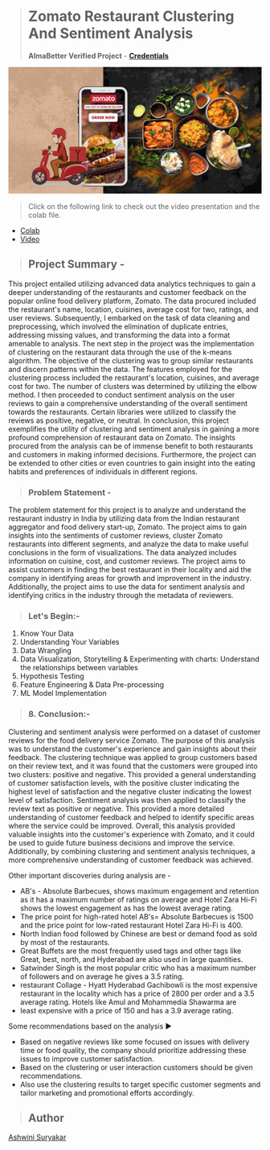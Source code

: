 > # Zomato Restaurant Clustering And Sentiment Analysis  
> **AlmaBetter Verified Project** - [**Credentials**]()


 ![image](https://github.com/AshwiniSuryakar09/Zomato-Restaurant-Clustering-and-Sentiment-Analysis/blob/main/Cost-Estimation-to-develop-a-Restaurant-App-like-Zomato.jpg)


 >Click on the following link to check out the video presentation and the colab file.
- [Colab](https://colab.research.google.com/drive/1WjrthKOKDjH9jLwSms8EW0hL_QI6e_IY?usp=sharing)
- [Video]()

> ## Project Summary -
This project entailed utilizing advanced data analytics techniques to gain a deeper understanding of the restaurants and customer feedback on the popular online food delivery platform, Zomato.
The data procured included the restaurant's name, location, cuisines, average cost for two, ratings, and user reviews. Subsequently, I embarked on the task of data cleaning and preprocessing,
which involved the elimination of duplicate entries, addressing missing values, and transforming the data into a format amenable to analysis.
The next step in the project was the implementation of clustering on the restaurant data through the use of the k-means algorithm. The objective of the clustering was to group similar restaurants and 
discern patterns within the data. The features employed for the clustering process included the restaurant's location, cuisines, and average cost for two. The number of clusters was determined by utilizing the
elbow method. I then proceeded to conduct sentiment analysis on the user reviews to gain a comprehensive understanding of the overall sentiment towards the restaurants. Certain libraries were utilized to 
classify the reviews as positive, negative, or neutral. 
In conclusion, this project exemplifies the utility of clustering and sentiment analysis in gaining a more profound comprehension of restaurant data on Zomato. 
The insights procured from the analysis can be of immense benefit to both restaurants and customers in making informed decisions. Furthermore, the project can be extended to other cities or even countries 
to gain insight into the eating habits and preferences of individuals in different regions.

> ### Problem Statement -
The problem statement for this project is to analyze and understand the restaurant industry in India by utilizing data from the Indian restaurant aggregator and food delivery start-up, Zomato. 
The project aims to gain insights into the sentiments of customer reviews, cluster Zomato restaurants into different segments, and analyze the data to make useful conclusions in the form of visualizations. 
The data analyzed includes information on cuisine, cost, and customer reviews. The project aims to assist customers in finding the best restaurant in their locality and aid the company in identifying areas 
for growth and improvement in the industry. Additionally, the project aims to use the data for sentiment analysis and identifying critics in the industry through the metadata of reviewers.


> ### Let's Begin:-

 1. Know Your Data
 2. Understanding Your Variables
 3. Data Wrangling
 4. Data Visualization, Storytelling & Experimenting with charts: Understand the relationships between variables
 5. Hypothesis Testing
 6. Feature Engineering & Data Pre-processing
 7.  ML Model Implementation
  
 > ### 8.  Conclusion:-

Clustering and sentiment analysis were performed on a dataset of customer reviews for the food delivery service Zomato. The purpose of this analysis was to understand the customer's experience and gain 
insights about their feedback.
The clustering technique was applied to group customers based on their review text, and it was found that the customers were grouped into two clusters: positive and negative. This provided a general
understanding of customer satisfaction levels, with the positive cluster indicating the highest level of satisfaction and the negative cluster indicating the lowest level of satisfaction.
Sentiment analysis was then applied to classify the review text as positive or negative. This provided a more detailed understanding of customer feedback and helped to identify specific areas where the 
service could be improved.
Overall, this analysis provided valuable insights into the customer's experience with Zomato, and it could be used to guide future business decisions and improve the service. Additionally, by combining
clustering and sentiment analysis techniques, a more comprehensive understanding of customer feedback was achieved.

Other important discoveries during analysis are -

* AB's - Absolute Barbecues, shows maximum engagement and retention as it has a maximum number of ratings on average and Hotel Zara Hi-Fi shows the lowest engagement as has the lowest average rating.
* The price point for high-rated hotel AB's= Absolute Barbecues is 1500 and the price point for low-rated restaurant Hotel Zara Hi-Fi is 400.
* North Indian food followed by Chinese are best or demand food as sold by most of the restaurants.
* Great Buffets are the most frequently used tags and other tags like Great, best, north, and Hyderabad are also used in large quantities.
* Satwinder Singh is the most popular critic who has a maximum number of followers and on average he gives a 3.5 rating.
* restaurant Collage - Hyatt Hyderabad Gachibowli is the most expensive restaurant in the locality which has a price of 2800 per order and a 3.5 average rating. Hotels like Amul and Mohammedia Shawarma are
* least expensive with a price of 150 and has a 3.9 average rating.

Some recommendations based on the analysis ▶
* Based on negative reviews like some focused on issues with delivery time or food quality, the company should prioritize addressing these issues to improve customer satisfaction.
* Based on the clustering or user interaction customers should be given recommendations.
* Also use the clustering results to target specific customer segments and tailor marketing and promotional efforts accordingly.

> ## Author
[Ashwini Suryakar](https://www.linkedin.com/in/ashwini-suryakar-b4b68523a/)
